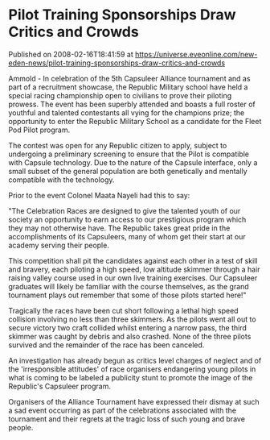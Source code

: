 # Pilot Training Sponsorships Draw Critics and Crowds
Published on 2008-02-16T18:41:59 at https://universe.eveonline.com/new-eden-news/pilot-training-sponsorships-draw-critics-and-crowds

Ammold - In celebration of the 5th Capsuleer Alliance tournament and as part of a recruitment showcase, the Republic Military school have held a special racing championship open to civilians to prove their piloting prowess. The event has been superbly attended and boasts a full roster of youthful and talented contestants all vying for the champions prize; the opportunity to enter the Republic Military School as a candidate for the Fleet Pod Pilot program. 

The contest was open for any Republic citizen to apply, subject to undergoing a preliminary screening to ensure that the Pilot is compatible with Capsule technology. Due to the nature of the Capsule interface, only a small subset of the general population are both genetically and mentally compatible with the technology. 

Prior to the event Colonel Maata Nayeli had this to say: 

"The Celebration Races are designed to give the talented youth of our society an opportunity to earn access to our prestigious program which they may not otherwise have. The Republic takes great pride in the accomplishments of its Capsuleers, many of whom get their start at our academy serving their people. 

This competition shall pit the candidates against each other in a test of skill and bravery, each piloting a high speed, low altitude skimmer through a hair raising valley course used in our own live training exercises. Our Capsuleer graduates will likely be familiar with the course themselves, as the grand tournament plays out remember that some of those pilots started here!" 

Tragically the races have been cut short following a lethal high speed collision involving no less than three skimmers. As the pilots went all out to secure victory two craft collided whilst entering a narrow pass, the third skimmer was caught by debris and also crashed. None of the three pilots survived and the remainder of the race has been canceled. 

An investigation has already begun as critics level charges of neglect and of the 'irresponsible attitudes' of race organisers endangering young pilots in what is coming to be labeled a publicity stunt to promote the image of the Republic's Capsuleer program. 

Organisers of the Alliance Tournament have expressed their dismay at such a sad event occurring as part of the celebrations associated with the tournament and their regrets at the tragic loss of such young and brave people.
